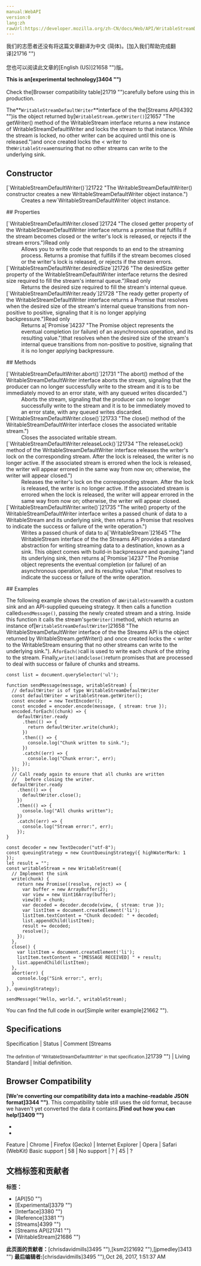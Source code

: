 ```yaml
---
manual:WebAPI
version:0
lang:zh
rawUrl:https://developer.mozilla.org/zh-CN/docs/Web/API/WritableStreamDefaultWriter
---
```




<bdi>我们的志愿者还没有将这篇文章翻译为<bdi>中文 (简体)</bdi>。[加入我们帮助完成翻译]21716 "")<br></br>您也可以阅读此文章的[English (US)]21658 "")版。</bdi>






**This is an[experimental technology]3404 "")**<br></br>Check the[Browser compatibility table]21719 "")carefully before using this in production.




The**`WritableStreamDefaultWriter`**interface of the the[Streams API]4392 "")is the object returned by[`WritableStream.getWriter()`]21657 "The getWriter() method of the WritableStream interface returns a new instance of WritableStreamDefaultWriter and locks the stream to that instance. While the stream is locked, no other writer can be acquired until this one is released.")and once created locks the &lt; writer to the`WritableStream`ensuring that no other streams can write to the underlying sink.


## Constructor<a name="Constructor"></a>
<dl><dt id=''>[`WritableStreamDefaultWriter()`]21722 "The WritableStreamDefaultWriter() constructor creates a new WritableStreamDefaultWriter object instance.")</dt><dd>Creates a new`WritableStreamDefaultWriter`object instance.</dd></dl>
## Properties<a name="Properties"></a>
<dl><dt id=''>[`WritableStreamDefaultWriter.closed`]21724 "The closed getter property of the WritableStreamDefaultWriter interface returns a promise that fulfills if the stream becomes closed or the writer's lock is released, or rejects if the stream errors.")Read only</dt><dd>Allows you to write code that responds to an end to the streaming process. Returns a promise that fulfills if the stream becomes closed or the writer&#39;s lock is released, or rejects if the stream errors.</dd><dt id=''>[`WritableStreamDefaultWriter.desiredSize`]21726 "The desiredSize getter property of the WritableStreamDefaultWriter interface returns the desired size required to fill the stream's internal queue.")Read only</dt><dd>Returns the desired size required to fill the stream&#39;s internal queue.</dd><dt id=''>[`WritableStreamDefaultWriter.ready`]21728 "The ready getter property of the WritableStreamDefaultWriter interface returns a Promise that resolves when the desired size of the stream's internal queue transitions from non-positive to positive, signaling that it is no longer applying backpressure.")Read only</dt><dd>Returns a[`Promise`]4237 "The Promise object represents the eventual completion (or failure) of an asynchronous operation, and its resulting value.")that resolves when the desired size of the stream&#39;s internal queue transitions from non-positive to positive, signaling that it is no longer applying backpressure.</dd></dl>
## Methods<a name="Methods"></a>
<dl><dt id=''>[`WritableStreamDefaultWriter.abort()`]21731 "The abort() method of the WritableStreamDefaultWriter interface aborts the stream, signaling that the producer can no longer successfully write to the stream and it is to be immediately moved to an error state, with any queued writes discarded.")</dt><dd>Aborts the stream, signaling that the producer can no longer successfully write to the stream and it is to be immediately moved to an error state, with any queued writes discarded.</dd><dt id=''>[`WritableStreamDefaultWriter.close()`]21733 "The close() method of the WritableStreamDefaultWriter interface closes the associated writable stream.")</dt><dd>Closes the associated writable stream.</dd><dt id=''>[`WritableStreamDefaultWriter.releaseLock()`]21734 "The releaseLock() method of the WritableStreamDefaultWriter interface releases the writer's lock on the corresponding stream. After the lock is released, the writer is no longer active. If the associated stream is errored when the lock is released, the writer will appear errored in the same way from now on; otherwise, the writer will appear closed.")</dt><dd>Releases the writer&#39;s lock on the corresponding stream. After the lock is released, the writer is no longer active. If the associated stream is errored when the lock is released, the writer will appear errored in the same way from now on; otherwise, the writer will appear closed.</dd><dt id=''>[`WritableStreamDefaultWriter.write()`]21735 "The write() property of the WritableStreamDefaultWriter interface writes a passed chunk of data to a WritableStream and its underlying sink, then returns a Promise that resolves to indicate the success or failure of the write operation.")</dt><dd>Writes a passed chunk of data to a[`WritableStream`]21645 "The WritableStream interface of the the Streams API provides a standard abstraction for writing streaming data to a destination, known as a sink. This object comes with build-in backpressure and queuing.")and its underlying sink, then returns a[`Promise`]4237 "The Promise object represents the eventual completion (or failure) of an asynchronous operation, and its resulting value.")that resolves to indicate the success or failure of the write operation.</dd></dl>
## Examples<a name="Examples"></a>


The following example shows the creation of a`WritableStream`with a custom sink and an API-supplied queueing strategy. It then calls a function called`sendMessage()`, passing the newly created stream and a string. Inside this function it calls the stream&#39;s`getWriter()`method, which returns an instance of[`WritableStreamDefaultWriter`]21658 "The WritableStreamDefaultWriter interface of the the Streams API is the object returned by WritableStream.getWriter() and once created locks the < writer to the WritableStream ensuring that no other streams can write to the underlying sink."). A`forEach()`call is used to write each chunk of the string to the stream. Finally,`write()`and`close()`return promises that are processed to deal with success or failure of chunks and streams.



```
const list = document.querySelector('ul');

function sendMessage(message, writableStream) {
  // defaultWriter is of type WritableStreamDefaultWriter
  const defaultWriter = writableStream.getWriter();
  const encoder = new TextEncoder();
  const encoded = encoder.encode(message, { stream: true });
  encoded.forEach((chunk) => {
    defaultWriter.ready
      .then(() => {
        return defaultWriter.write(chunk);
      })
      .then(() => {
        console.log("Chunk written to sink.");
      })
      .catch((err) => {
        console.log("Chunk error:", err);
      });
  });
  // Call ready again to ensure that all chunks are written
  //   before closing the writer.
  defaultWriter.ready
    .then(() => {
      defaultWriter.close();
    })
    .then(() => {
      console.log("All chunks written");
    })
    .catch((err) => {
      console.log("Stream error:", err);
    });
}

const decoder = new TextDecoder("utf-8");
const queuingStrategy = new CountQueuingStrategy({ highWaterMark: 1 });
let result = "";
const writableStream = new WritableStream({
  // Implement the sink
  write(chunk) {
    return new Promise((resolve, reject) => {
      var buffer = new ArrayBuffer(2);
      var view = new Uint16Array(buffer);
      view[0] = chunk;
      var decoded = decoder.decode(view, { stream: true });
      var listItem = document.createElement('li');
      listItem.textContent = "Chunk decoded: " + decoded;
      list.appendChild(listItem);
      result += decoded;
      resolve();
    });
  },
  close() {
    var listItem = document.createElement('li');
    listItem.textContent = "[MESSAGE RECEIVED] " + result;
    list.appendChild(listItem);
  },
  abort(err) {
    console.log("Sink error:", err);
  }
}, queuingStrategy);

sendMessage("Hello, world.", writableStream);
```


You can find the full code in our[Simple writer example]21662 "").


## Specifications<a name="Specifications"></a>
Specification | Status | Comment 
[Streams<br></br><small>The definition of &#39;WritableStreamDefaultWriter&#39; in that specification.</small>]21739 "") | Living Standard | Initial definition. 


## Browser Compatibility<a name="Browser_Compatibility"></a>


**[We&#39;re converting our compatibility data into a machine-readable JSON format]3344 "")**. This compatibility table still uses the old format, because we haven&#39;t yet converted the data it contains.**[Find out how you can help!]3409 "")**


* 
* 
Feature | Chrome | Firefox (Gecko) | Internet Explorer | Opera | Safari (WebKit) 
Basic support | 58 | No support | ? | 45 | ? 







## 文档标签和贡献者
**标签：**
* [API]50 "")
* [Experimental]3379 "")
* [Interface]3380 "")
* [Reference]3381 "")
* [Streams]4399 "")
* [Streams API]21741 "")
* [WritableStream]21686 "")

**此页面的贡献者：**[chrisdavidmills]3495 ""),[ksm2]21692 ""),[jpmedley]3413 "")
**最后编辑者:**[chrisdavidmills]3495 ""),<time>Oct 26, 2017, 1:51:37 AM</time>


